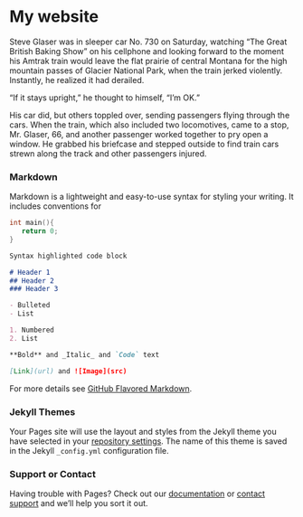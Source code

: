 # My website

Steve Glaser was in sleeper car No. 730 on Saturday, watching “The Great British Baking Show” on his cellphone and looking forward to the moment his Amtrak train would leave the flat prairie of central Montana for the high mountain passes of Glacier National Park, when the train jerked violently. Instantly, he realized it had derailed.

“If it stays upright,” he thought to himself, “I’m OK.”

His car did, but others toppled over, sending passengers flying through the cars. When the train, which also included two locomotives, came to a stop, Mr. Glaser, 66, and another passenger worked together to pry open a window. He grabbed his briefcase and stepped outside to find train cars strewn along the track and other passengers injured.
### Markdown

Markdown is a lightweight and easy-to-use syntax for styling your writing. It includes conventions for

```C++
int main(){
   return 0;
}
```



```markdown
Syntax highlighted code block

# Header 1
## Header 2
### Header 3

- Bulleted
- List

1. Numbered
2. List

**Bold** and _Italic_ and `Code` text

[Link](url) and ![Image](src)
```

For more details see [GitHub Flavored Markdown](https://guides.github.com/features/mastering-markdown/).

### Jekyll Themes

Your Pages site will use the layout and styles from the Jekyll theme you have selected in your [repository settings](https://github.com/eif-courses/mysite/settings/pages). The name of this theme is saved in the Jekyll `_config.yml` configuration file.

### Support or Contact

Having trouble with Pages? Check out our [documentation](https://docs.github.com/categories/github-pages-basics/) or [contact support](https://support.github.com/contact) and we’ll help you sort it out.
